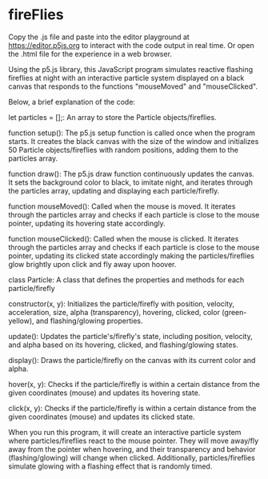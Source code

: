 # fireFlies

Copy the .js file and paste into the editor playground at https://editor.p5js.org to interact with the code output in real time.
Or open the .html file for the experience in a web browser. 

Using the p5.js library, this JavaScript program simulates reactive flashing fireflies at night with an
interactive particle system displayed on a black canvas that responds to the functions "mouseMoved" and "mouseClicked".

Below, a brief explanation of the code:

let particles = [];: An array to store the Particle objects/fireflies.

function setup(): The p5.js setup function is called once when the program starts.
It creates the black canvas with the size of the window and initializes
50 Particle objects/fireflies with random positions, adding them to the particles array.

function draw(): The p5.js draw function continuously updates the canvas.
It sets the background color to black, to imitate night, and iterates through the particles array, updating and displaying each particle/firefly.

function mouseMoved(): Called when the mouse is moved. It iterates through the particles array
and checks if each particle is close to the mouse pointer, updating its hovering state accordingly.

function mouseClicked(): Called when the mouse is clicked.
It iterates through the particles array and checks if each particle is close to the mouse pointer,
updating its clicked state accordingly making the particles/fireflies glow brightly upon click and fly away upon hoover.

class Particle: A class that defines the properties and methods for each particle/firefly

constructor(x, y): Initializes the particle/firefly with position, velocity, acceleration,
size, alpha (transparency), hovering, clicked, color (green-yellow), and flashing/glowing properties.

update(): Updates the particle's/firefly's state, including position, velocity, and alpha based on its hovering, clicked, and flashing/glowing states.

display(): Draws the particle/firefly on the canvas with its current color and alpha.

hover(x, y): Checks if the particle/firefly is within a certain distance from the given coordinates (mouse) and updates its hovering state.

click(x, y): Checks if the particle/firefly is within a certain distance from the given coordinates (mouse) and updates its clicked state.

When you run this program, it will create an interactive particle system where particles/fireflies react to the mouse pointer.
They will move away/fly away from the pointer when hovering, and their transparency and behavior (flashing/glowing) will change when clicked.
Additionally, particles/fireflies simulate glowing with a flashing effect that is randomly timed.
